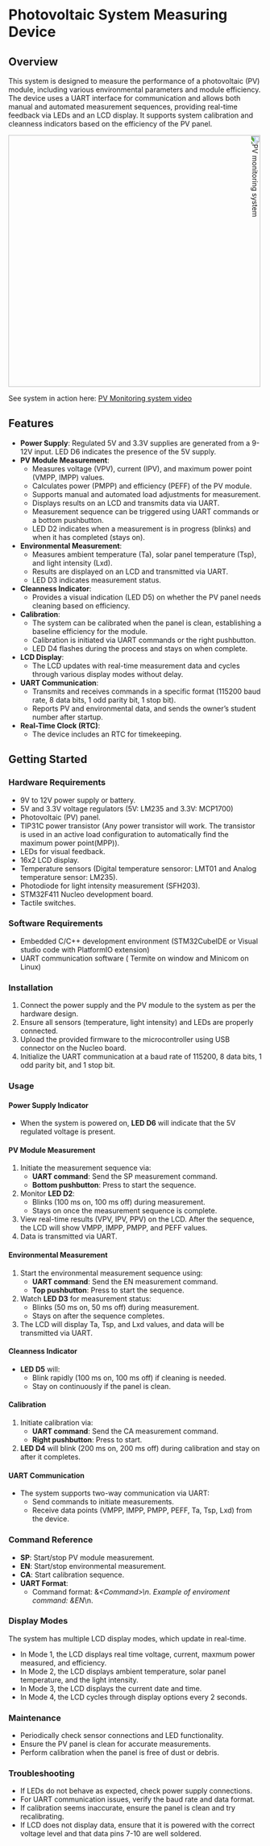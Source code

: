 # Photovoltaic System Measuring Device 

## Overview

This system is designed to measure the performance of a photovoltaic (PV) module, including various environmental parameters and module efficiency. The device uses a UART interface for communication and allows both manual and automated measurement sequences, providing real-time feedback via LEDs and an LCD display. It supports system calibration and cleanness indicators based on the efficiency of the PV panel.

<img src="PVMonitor.png" alt="PV monitoring system" style="transform: rotate(90deg); height: 500px; width: auto;">

See system in action here: [PV Monitoring system video](https://youtu.be/eyisl1Plvt0)


## Features

- **Power Supply**: Regulated 5V and 3.3V supplies are generated from a 9-12V input. LED D6 indicates the presence of the 5V supply.
- **PV Module Measurement**:
  - Measures voltage (VPV), current (IPV), and maximum power point (VMPP, IMPP) values.
  - Calculates power (PMPP) and efficiency (PEFF) of the PV module.
  - Supports manual and automated load adjustments for measurement.
  - Displays results on an LCD and transmits data via UART.
  - Measurement sequence can be triggered using UART commands or a bottom pushbutton.
  - LED D2 indicates when a measurement is in progress (blinks) and when it has completed (stays on).
- **Environmental Measurement**:
  - Measures ambient temperature (Ta), solar panel temperature (Tsp), and light intensity (Lxd).
  - Results are displayed on an LCD and transmitted via UART.
  - LED D3 indicates measurement status.
- **Cleanness Indicator**:
  - Provides a visual indication (LED D5) on whether the PV panel needs cleaning based on efficiency.
- **Calibration**:
  - The system can be calibrated when the panel is clean, establishing a baseline efficiency for the module.
  - Calibration is initiated via UART commands or the right pushbutton.
  - LED D4 flashes during the process and stays on when complete.
- **LCD Display**:
  - The LCD updates with real-time measurement data and cycles through various display modes without delay.
- **UART Communication**:
  - Transmits and receives commands in a specific format (115200 baud rate, 8 data bits, 1 odd parity bit, 1 stop bit).
  - Reports PV and environmental data, and sends the owner’s student number after startup.
- **Real-Time Clock (RTC)**:
  - The device includes an RTC for timekeeping.

## Getting Started

### Hardware Requirements

- 9V to 12V power supply or battery.
- 5V and 3.3V voltage regulators (5V: LM235 and 3.3V: MCP1700)
- Photovoltaic (PV) panel.
- TIP31C power transistor (Any power transistor will work. The transistor is used in an active load configuration to automatically find the maximum power point(MPP)).
- LEDs for visual feedback.
- 16x2 LCD display.
- Temperature sensors (Digital temperature sensoror: LMT01 and Analog temperature sensor: LM235).
- Photodiode for light intensity measurement (SFH203).
- STM32F411 Nucleo development board.
- Tactile switches.

### Software Requirements

- Embedded C/C++ development environment (STM32CubeIDE or Visual studio code with PlatformIO extension)
- UART communication software ( Termite on window and Minicom on Linux)

### Installation

1. Connect the power supply and the PV module to the system as per the hardware design.
2. Ensure all sensors (temperature, light intensity) and LEDs are properly connected.
3. Upload the provided firmware to the microcontroller using USB connector on the Nucleo board.
4. Initialize the UART communication at a baud rate of 115200, 8 data bits, 1 odd parity bit, and 1 stop bit.

### Usage

#### Power Supply Indicator
- When the system is powered on, **LED D6** will indicate that the 5V regulated voltage is present.

#### PV Module Measurement
1. Initiate the measurement sequence via:
   - **UART command**: Send the SP measurement command.
   - **Bottom pushbutton**: Press to start the sequence.
2. Monitor **LED D2**:
   - Blinks (100 ms on, 100 ms off) during measurement.
   - Stays on once the measurement sequence is complete.
3. View real-time results (VPV, IPV, PPV) on the LCD. After the sequence, the LCD will show VMPP, IMPP, PMPP, and PEFF values.
4. Data is transmitted via UART.

#### Environmental Measurement
1. Start the environmental measurement sequence using:
   - **UART command**: Send the EN measurement command.
   - **Top pushbutton**: Press to start the sequence.
2. Watch **LED D3** for measurement status:
   - Blinks (50 ms on, 50 ms off) during measurement.
   - Stays on after the sequence completes.
3. The LCD will display Ta, Tsp, and Lxd values, and data will be transmitted via UART.

#### Cleanness Indicator
- **LED D5** will:
  - Blink rapidly (100 ms on, 100 ms off) if cleaning is needed.
  - Stay on continuously if the panel is clean.

#### Calibration
1. Initiate calibration via:
   - **UART command**: Send the CA measurement command.
   - **Right pushbutton**: Press to start.
2. **LED D4** will blink (200 ms on, 200 ms off) during calibration and stay on after it completes.

#### UART Communication
- The system supports two-way communication via UART:
  - Send commands to initiate measurements.
  - Receive data points (VMPP, IMPP, PMPP, PEFF, Ta, Tsp, Lxd) from the device.

### Command Reference

- **SP**: Start/stop PV module measurement.
- **EN**: Start/stop environmental measurement.
- **CA**: Start calibration sequence.
- **UART Format**:
  - Command format: &_\<Command\>_*\n. Example of enviroment command: &_EN_*\n.

### Display Modes

The system has multiple LCD display modes, which update in real-time.
- In Mode 1, the LCD displays real time voltage, current, maxmum power measured, and efficiency.
- In Mode 2, the LCD displays ambient temperature, solar panel temperature, and the light intensity.
- In Mode 3, the LCD displays the current date and time.
- In Mode 4, the LCD cycles through display options every 2 seconds.

### Maintenance

- Periodically check sensor connections and LED functionality.
- Ensure the PV panel is clean for accurate measurements.
- Perform calibration when the panel is free of dust or debris.

### Troubleshooting

- If LEDs do not behave as expected, check power supply connections.
- For UART communication issues, verify the baud rate and data format.
- If calibration seems inaccurate, ensure the panel is clean and try recalibrating.
- If LCD does not display data, ensure that it is powered with the correct voltage level and that data pins 7-10 are well soldered.
